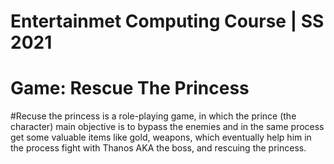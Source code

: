 # Entertainmet Computing Course | SS 2021

# Game: Rescue The Princess

#Recuse the princess is a role-playing game, in which the prince (the character) main objective is to bypass the enemies and in the same process get some valuable items like gold, weapons, which eventually help him in the process fight with Thanos AKA the boss, and rescuing the princess.
